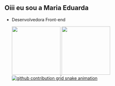 ## Oiii eu sou a Maria Eduarda

- Desenvolvedora Front-end

  <div>
    <a href="https://github.com/DudaPereira">
    <img height="160em" src="https://github-readme-stats.vercel.app/api?username=DudaPereira&show_icons=true&title_color=blue&theme=dracula&include_all_commits=true&count_private=true&rank_icon=github">

    <img height="160em" src="https://github-readme-stats.vercel.app/api/top-langs/?username=DudaPereira&layout=compact&langs_count=16&theme=dracula&title_color=blue&">  
  </div>

  <picture align="center">
  <source media="(prefers-color-scheme: dark)" srcset="https://raw.githubusercontent.com/DudaPereira/DudaPereira/output/github-contribution-grid-snake-dark.svg">
  <source media="(prefers-color-scheme: light)" srcset="https://raw.githubusercontent.com/DudaPereira/DudaPereira/output/github-contribution-grid-snake-dark.svg">
  <img align="center" alt="github contribution grid snake animation" src="https://raw.githubusercontent.com/DudaPereira/DudaPereira/output/github-contribution-grid-snake.svg">
</picture>
